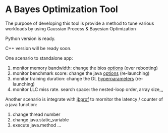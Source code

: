 # A Bayes Optimization Tool

The purpose of developing this tool is provide a method to tune various workloads by using Gaussian Process & Bayesian Optimization


Python version is ready.

C++ version will be ready soon.


One scenario to standalone app:
1. monitor memory bandwidth: change the bios [options](https://github.com/weixingsun/tuner/blob/master/cfg/bios.json) (over rebooting)
2. monitor benchmark score:  change the java [options](https://github.com/weixingsun/tuner/blob/master/cfg/java.json) (re-launching)
3. monitor training duration: change the DL [hyperparameters](https://github.com/weixingsun/tuner/blob/master/cfg/deep_learning.json) (re-launching)
4. monitor LLC miss rate.  search space: the nested-loop order, array size,,,


Another scenario is integrate with [jbprof](https://github.com/weixingsun/jbprof) to mornitor the latency / counter of a java function:
1. change thread number
2. change java.static_variable
3. execute java.method
...
